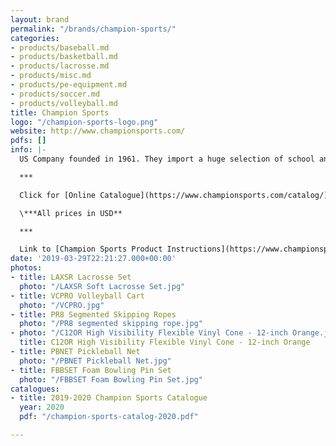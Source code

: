 ```yaml
---
layout: brand
permalink: "/brands/champion-sports/"
categories:
- products/baseball.md
- products/basketball.md
- products/lacrosse.md
- products/misc.md
- products/pe-equipment.md
- products/soccer.md
- products/volleyball.md
title: Champion Sports
logo: "/champion-sports-logo.png"
website: http://www.championsports.com/
pdfs: []
info: |-
  US Company founded in 1961. They import a huge selection of school and team sporting goods.

  ***

  Click for [Online Catalogue](https://www.championsports.com/catalog/)

  \***All prices in USD**

  ***

  Link to [Champion Sports Product Instructions](https://www.championsports.com/product-instructions/)
date: '2019-03-29T22:21:27.000+00:00'
photos:
- title: LAXSR Lacrosse Set
  photo: "/LAXSR Soft Lacrosse Set.jpg"
- title: VCPRO Volleyball Cart
  photo: "/VCPRO.jpg"
- title: PR8 Segmented Skipping Ropes
  photo: "/PR8 segmented skipping rope.jpg"
- photo: "/C12OR High Visibility Flexible Vinyl Cone - 12-inch Orange.jpg"
  title: C12OR High Visibility Flexible Vinyl Cone - 12-inch Orange
- title: PBNET Pickleball Net
  photo: "/PBNET Pickleball Net.jpg"
- title: FBBSET Foam Bowling Pin Set
  photo: "/FBBSET Foam Bowling Pin Set.jpg"
catalogues:
- title: 2019-2020 Champion Sports Catalogue
  year: 2020
  pdf: "/champion-sports-catalog-2020.pdf"

---
```

